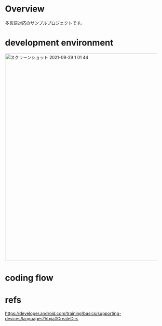 # Overview

多言語対応のサンプルプロジェクトです。<br>

# development environment

<img width="686" alt="スクリーンショット 2021-09-29 1 01 44" src="https://user-images.githubusercontent.com/16476224/135123633-b53185bb-111d-4199-92dc-a5a435b100c0.png">


# coding flow



# refs
https://developer.android.com/training/basics/supporting-devices/languages?hl=ja#CreateDirs<br>
